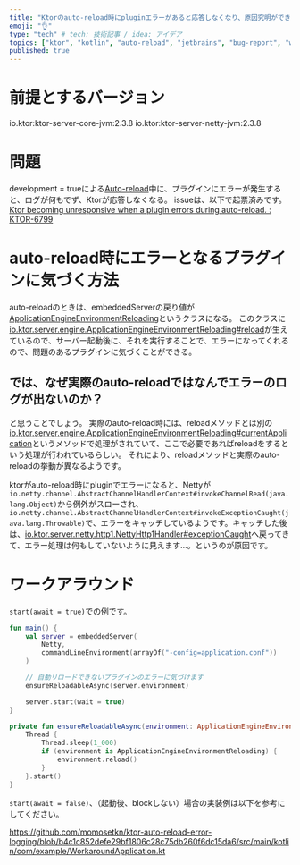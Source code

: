 ```yaml
---
title: "Ktorのauto-reload時にpluginエラーがあると応答しなくなり、原因究明ができない問題のワークアラウンド"
emoji: "👌"
type: "tech" # tech: 技術記事 / idea: アイデア
topics: ["ktor", "kotlin", "auto-reload", "jetbrains", "bug-report", "workaround"]
published: true
---
```


# 前提とするバージョン

io.ktor:ktor-server-core-jvm:2.3.8
io.ktor:ktor-server-netty-jvm:2.3.8

# 問題

development = trueによる[Auto\-reload](https://ktor.io/docs/auto-reload.html)中に、プラグインにエラーが発生すると、ログが何もでず、Ktorが応答しなくなる。
issueは、以下で起票済みです。
[Ktor becoming unresponsive when a plugin errors during auto\-reload\. : KTOR\-6799](https://youtrack.jetbrains.com/issue/KTOR-6799/Ktor-becoming-unresponsive-when-a-plugin-errors-during-auto-reload.)

# auto-reload時にエラーとなるプラグインに気づく方法

auto-reloadのときは、embeddedServerの戻り値が[ApplicationEngineEnvironmentReloading](https://github.com/ktorio/ktor/blob/273fc7d48df69c39541dc6007bc248efc39fbd5f/ktor-server/ktor-server-host-common/jvm/src/io/ktor/server/engine/ApplicationEngineEnvironmentReloading.kt#L32)というクラスになる。
このクラスに[io.ktor.server.engine.ApplicationEngineEnvironmentReloading#reload](https://github.com/ktorio/ktor/blob/273fc7d48df69c39541dc6007bc248efc39fbd5f/ktor-server/ktor-server-host-common/jvm/src/io/ktor/server/engine/ApplicationEngineEnvironmentReloading.kt#L95-L102)が生えているので、サーバー起動後に、それを実行することで、エラーになってくれるので、問題のあるプラグインに気づくことができる。

## では、なぜ実際のauto-reloadではなんでエラーのログが出ないのか？

と思うことでしょう。
実際のauto-reload時には、reloadメソッドとは別の[io.ktor.server.engine.ApplicationEngineEnvironmentReloading#currentApplication](https://github.com/ktorio/ktor/blob/273fc7d48df69c39541dc6007bc248efc39fbd5f/ktor-server/ktor-server-host-common/jvm/src/io/ktor/server/engine/ApplicationEngineEnvironmentReloading.kt#L104-L141)というメソッドで処理がされていて、ここで必要であればreloadをするという処理が行われているらしい。
それにより、reloadメソッドと実際のauto-reloadの挙動が異なるようです。

ktorがauto-reload時にpluginでエラーになると、Nettyが`io.netty.channel.AbstractChannelHandlerContext#invokeChannelRead(java.lang.Object)`から例外がスローされ、`io.netty.channel.AbstractChannelHandlerContext#invokeExceptionCaught(java.lang.Throwable)`で、エラーをキャッチしているようです。キャッチした後は、[io.ktor.server.netty.http1.NettyHttp1Handler#exceptionCaught](https://github.com/ktorio/ktor/blob/b9d20b4bbd54241c982f829ab097de50b6a0e06b/ktor-server/ktor-server-netty/jvm/src/io/ktor/server/netty/http1/NettyHttp1Handler.kt#L88)へ戻ってきて、エラー処理は何もしていないように見えます…。というのが原因です。

# ワークアラウンド

`start(await = true)`での例です。

```kotlin
fun main() {
    val server = embeddedServer(
        Netty,
        commandLineEnvironment(arrayOf("-config=application.conf"))
    )

    // 自動リロードできないプラグインのエラーに気づけます
    ensureReloadableAsync(server.environment)

    server.start(wait = true)
}

private fun ensureReloadableAsync(environment: ApplicationEngineEnvironment) {
    Thread {
        Thread.sleep(1_000)
        if (environment is ApplicationEngineEnvironmentReloading) {
            environment.reload()
        }
    }.start()
}
```

`start(await = false)`、（起動後、blockしない）場合の実装例は以下を参考にしてください。

https://github.com/momosetkn/ktor-auto-reload-error-logging/blob/b4c1c852defe29bf1806c28c75db260f6dc15da6/src/main/kotlin/com/example/WorkaroundApplication.kt
